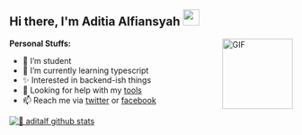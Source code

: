 ## Hi there, I'm Aditia Alfiansyah <img src="https://github.com/TheDudeThatCode/TheDudeThatCode/blob/master/Assets/Hi.gif" width="29px">


<img align="right" alt="GIF" height="125px" src="https://media3.giphy.com/media/ln7z2eWriiQAllfVcn/200w.webp" />

**Personal Stuffs:**
- 🔭 I’m student
- 🌱 I’m currently learning typescript
- ✨ Interested in backend-ish things 
- 🤔 Looking for help with my [tools](https://github.com/aditalf/crackIG)
- 📫 Reach me via [twitter](https://twitter.com/aditiaalfians) or [facebook](https://www.facebook.com/evil.codec/)


[![🦉 aditalf github stats](https://github-readme-stats.vercel.app/api?username=aditalf&show_icons=true&hide_border=true&hide=issues)](https://github.com/aditalf)

